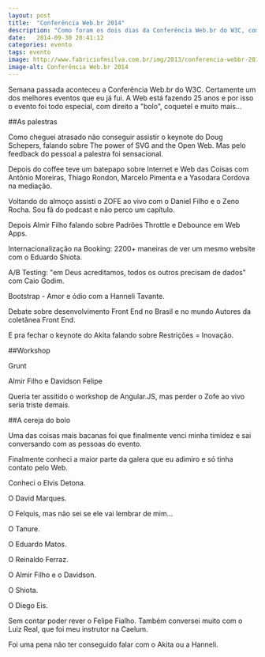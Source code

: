 ```yaml
---
layout: post
title:  "Conferência Web.br 2014"
description: "Como foram os dois dias da Conferência Web.br do W3C, comemorando os 25 anos da Web e 20 anos de W3C."
date:   2014-09-30 20:41:12
categories: evento
tags: evento
image: http://www.fabriciofmsilva.com.br/img/2013/conferencia-webbr-2014.jpg
image-alt: Conferência Web.br 2014
---
```


Semana passada aconteceu a Conferência Web.br do W3C. Certamente um dos melhores eventos que eu já fui. A Web está fazendo 25 anos e por isso o evento foi todo especial, com direito a "bolo", coquetel e muito mais...


##As palestras

Como cheguei atrasado não conseguir assistir o keynote do Doug Schepers, falando sobre The power of SVG and the Open Web. Mas pelo feedback do pessoal a palestra foi sensacional.

Depois do coffee teve um batepapo sobre Internet e Web das Coisas com Antônio Moreiras, Thiago Rondon, Marcelo Pimenta e a Yasodara Cordova na mediação.

Voltando do almoço assisti o ZOFE ao vivo com o Daniel Filho e o Zeno Rocha. Sou fã do podcast e não perco um capítulo.

Depois Almir Filho falando sobre Padrões Throttle e Debounce em Web Apps.

Internacionalização na Booking: 2200+ maneiras de ver um mesmo website com o Eduardo Shiota.

A/B Testing: "em Deus acreditamos, todos os outros precisam de dados" com Caio Godim.

Bootstrap - Amor e ódio com a Hanneli Tavante.

Debate sobre desenvolvimento Front End no Brasil e no mundo Autores da coletânea Front End.

E pra fechar o keynote do Akita falando sobre Restrições = Inovação.


##Workshop

Grunt

Almir Filho e Davidson Felipe

Queria ter assitido o workshop de Angular.JS, mas perder o Zofe ao vivo seria triste demais.


##A cereja do bolo

Uma das coisas mais bacanas foi que finalmente venci minha timidez e sai conversando com as pessoas do evento.

Finalmente conheci a maior parte da galera que eu adimiro e só tinha contato pelo Web.

Conheci o Elvis Detona.

O David Marques.

O Felquis, mas não sei se ele vai lembrar de mim...

O Tanure.

O Eduardo Matos.

O Reinaldo Ferraz.

O Almir Filho e o Davidson.

O Shiota.

O Diego Eis.

Sem contar poder rever o Felipe Fialho. Também conversei muito com o Luiz Real, que foi meu instrutor na Caelum.

Foi uma pena não ter conseguido falar com o Akita ou a Hanneli.
